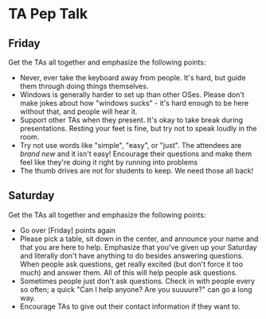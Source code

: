 # TA Pep Talk

## Friday

Get the TAs all together and emphasize the following points:

* Never, ever take the keyboard away from people. It's hard, but guide them
  through doing things themselves.
* Windows is generally harder to set up than other OSes. Please don't make jokes
  about how "windows sucks" - it's hard enough to be here without that, and
  people will hear it.
* Support other TAs when they present. It's okay to take break during presentations. Resting your feet is fine, but try not to speak loudly in the room.
* Try not use words like "simple", "easy", or "just". The attendees are _brand new_ and it isn't easy! Encourage their questions and make them feel like they're doing it right by running into problems
* The thumb drives are not for students to keep. We need those all back!

## Saturday

Get the TAs all together and emphasize the following points:

* Go over [Friday] points again
* Please pick a table, sit down in the center, and announce your name and that
  you are here to help. Emphasize that you've given up your Saturday and
  literally don't have anything to do besides answering questions. When people
  ask questions, get really excited (but don't force it too much) and answer
  them. All of this will help people ask questions.
* Sometimes people just don't ask questions. Check in with people every so
  often; a quick "Can I help anyone? Are you suuuure?" can go a long way.
* Encourage TAs to give out their contact information if they want to.
